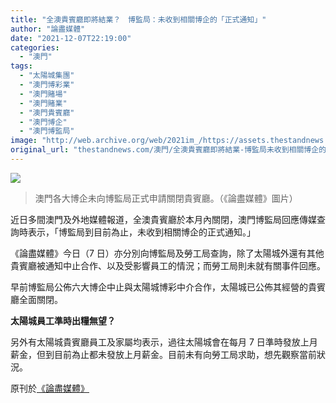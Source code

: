 ```yaml
---
title: "全澳貴賓廳即將結業？　博監局：未收到相關博企的「正式通知」"
author: "論盡媒體"
date: "2021-12-07T22:19:00"
categories:
  - "澳門"
tags:
  - "太陽城集團"
  - "澳門博彩業"
  - "澳門賭場"
  - "澳門賭業"
  - "澳門貴賓廳"
  - "澳門博企"
  - "澳門博監局"
image: "http://web.archive.org/web/2021im_/https://assets.thestandnews.com/media/photos/11205324454123210137.png"
original_url: "thestandnews.com/澳門/全澳貴賓廳即將結業-博監局未收到相關博企的正式通知"
---
```

![](http://web.archive.org/web/2021im_/https://assets.thestandnews.com/media/photos/11205324454123210137.png)
> 澳門各大博企未向博監局正式申請關閉貴賓廳。（《論盡媒體》圖片）

近日多間澳門及外地媒體報道，全澳貴賓廳於本月內關閉，澳門博監局回應傳媒查詢時表示，「博監局到目前為止，未收到相關博企的正式通知。」

《論盡媒體》今日（7 日）亦分別向博監局及勞工局查詢，除了太陽城外還有其他貴賓廳被通知中止合作、以及受影響員工的情況；而勞工局則未就有關事件回應。

早前博監局公佈六大博企中止與太陽城博彩中介合作，太陽城已公佈其經營的貴賓廳全面關閉。

**太陽城員工準時出糧無望？**

另外有太陽城貴賓廳員工及家屬均表示，過往太陽城會在每月 7 日準時發放上月薪金，但到目前為止都未發放上月薪金。目前未有向勞工局求助，想先觀察當前狀況。

原刊於[《論盡媒體》](http://web.archive.org/web/20211207144028/https://aamacau.com/2021/12/07/%E5%85%A8%E6%BE%B3%E8%B2%B4%E8%B3%93%E5%BB%B3%E5%8D%B3%E5%B0%87%E7%B5%90%E6%A5%AD%EF%BC%9F-%E5%8D%9A%E7%9B%A3%E7%AE%A1%EF%BC%9A%E6%9C%AA%E6%94%B6%E5%88%B0%E7%9B%B8%E9%97%9C%E5%8D%9A%E4%BC%81%E7%9A%84/)